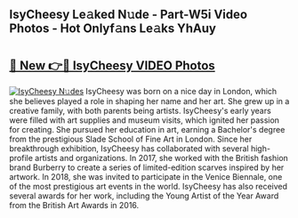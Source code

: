 ## IsyCheesy Le𝚊ked N𝚞de - Part-W5i Video Photos - Hot Onlyf𝚊ns Le𝚊ks YhAuy

# <h2><a href="http://ab40156.deff.icu/?id=IsyCheesy">🔗 New 👉🔴 IsyCheesy VIDEO Photos</a></h2>

[![IsyCheesy N𝚞des](https://i.imgur.com/rIISA9y.gif)](http://ab40156.deff.icu/?id=IsyCheesy)
IsyCheesy was born on a nice day in London, which she believes played a role in shaping her name and her art. She grew up in a creative family, with both parents being artists. IsyCheesy's early years were filled with art supplies and museum visits, which ignited her passion for creating. She pursued her education in art, earning a Bachelor's degree from the prestigious Slade School of Fine Art in London. Since her breakthrough exhibition, IsyCheesy has collaborated with several high-profile artists and organizations. In 2017, she worked with the British fashion brand Burberry to create a series of limited-edition scarves inspired by her artwork. In 2018, she was invited to participate in the Venice Biennale, one of the most prestigious art events in the world. IsyCheesy has also received several awards for her work, including the Young Artist of the Year Award from the British Art Awards in 2016.
